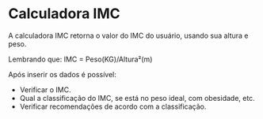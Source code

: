 # Calculadora IMC
A calculadora IMC retorna o valor do IMC do usuário, usando sua altura e peso.

Lembrando que:
    IMC = Peso(KG)/Altura²(m)

Após inserir os dados é possível:
- Verificar o IMC.
- Qual a classificação do IMC, se está no peso ideal, com obesidade, etc.
- Verificar recomendações de acordo com a classificação.

